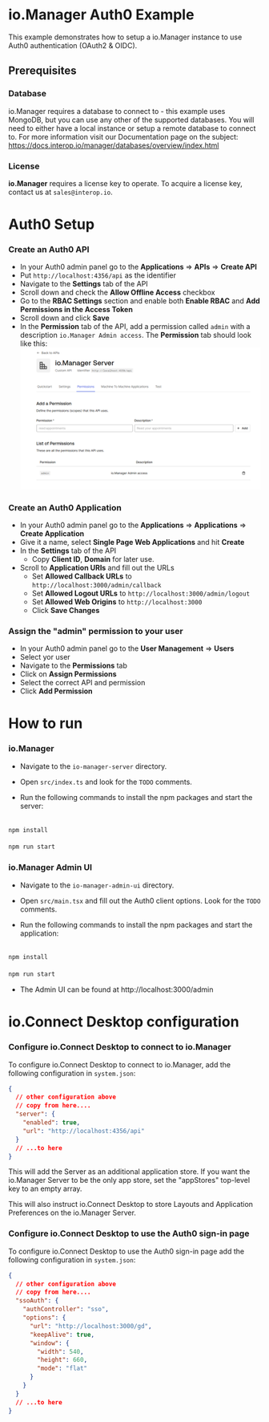 # io.Manager Auth0 Example

This example demonstrates how to setup a io.Manager instance to use Auth0 authentication (OAuth2 & OIDC).

## Prerequisites

### Database

io.Manager requires a database to connect to - this example uses MongoDB, but you can use any other of the supported databases. You will need to either have a local instance or setup a remote database to connect to. For more information visit our Documentation page on the subject: https://docs.interop.io/manager/databases/overview/index.html

### License

**io.Manager** requires a license key to operate. To acquire a license key, contact us at `sales@interop.io`.

# Auth0 Setup

### Create an Auth0 API

- In your Auth0 admin panel go to the **Applications** => **APIs** => **Create API**
- Put `http://localhost:4356/api` as the identifier
- Navigate to the **Settings** tab of the API
- Scroll down and check the **Allow Offline Access** checkbox
- Go to the **RBAC Settings** section and enable both **Enable RBAC** and **Add Permissions in the Access Token**
- Scroll down and click **Save**
- In the **Permission** tab of the API, add a permission called `admin` with a description `io.Manager Admin access`. The **Permission** tab should look like this:
  ![image](./permissions-screenshot.png)

### Create an Auth0 Application

- In your Auth0 admin panel go to the **Applications** => **Applications** => **Create Application**
- Give it a name, select **Single Page Web Applications** and hit **Create**
- In the **Settings** tab of the API
  - Copy **Client ID**, **Domain** for later use.
- Scroll to **Application URIs** and fill out the URLs
  - Set **Allowed Callback URLs** to `http://localhost:3000/admin/callback`
  - Set **Allowed Logout URLs** to `http://localhost:3000/admin/logout`
  - Set **Allowed Web Origins** to `http://localhost:3000`
  - Click **Save Changes**

### Assign the "admin" permission to your user

- In your Auth0 admin panel go to the **User Management** => **Users**
- Select yor user
- Navigate to the **Permissions** tab
- Click on **Assign Permissions**
- Select the correct API and permission
- Click **Add Permission**

# How to run

### io.Manager

- Navigate to the `io-manager-server` directory.

- Open `src/index.ts` and look for the `TODO` comments.

- Run the following commands to install the npm packages and start the server:

```sh

npm install

npm run start

```

### io.Manager Admin UI

- Navigate to the `io-manager-admin-ui` directory.

- Open `src/main.tsx` and fill out the Auth0 client options. Look for the `TODO` comments.

- Run the following commands to install the npm packages and start the application:

```sh

npm install

npm run start

```

- The Admin UI can be found at http://localhost:3000/admin

# io.Connect Desktop configuration

### Configure io.Connect Desktop to connect to io.Manager

To configure io.Connect Desktop to connect to io.Manager, add the following configuration in `system.json`:

```json
{
  // other configuration above
  // copy from here....
  "server": {
    "enabled": true,
    "url": "http://localhost:4356/api"
  }
  // ...to here
}
```

This will add the Server as an additional application store. If you want the io.Manager Server to be the only app store, set the "appStores" top-level key to an empty array.

This will also instruct io.Connect Desktop to store Layouts and Application Preferences on the io.Manager Server.

### Configure io.Connect Desktop to use the Auth0 sign-in page

To configure io.Connect Desktop to use the Auth0 sign-in page add the following configuration in `system.json`:

```json
{
  // other configuration above
  // copy from here....
  "ssoAuth": {
    "authController": "sso",
    "options": {
      "url": "http://localhost:3000/gd",
      "keepAlive": true,
      "window": {
        "width": 540,
        "height": 660,
        "mode": "flat"
      }
    }
  }
  // ...to here
}
```
